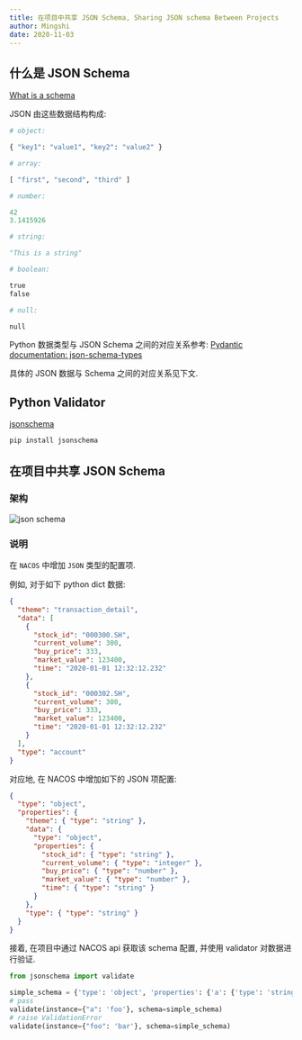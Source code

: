 ```yaml
---
title: 在项目中共享 JSON Schema, Sharing JSON schema Between Projects
author: Mingshi
date: 2020-11-03
---
```


## 什么是 JSON Schema

[What is a schema](https://json-schema.org/understanding-json-schema/about.html)

JSON 由这些数据结构构成:

```python
# object:

{ "key1": "value1", "key2": "value2" }

# array:

[ "first", "second", "third" ]

# number:

42
3.1415926

# string:

"This is a string"

# boolean:

true
false

# null:

null
```

Python 数据类型与 JSON Schema 之间的对应关系参考: [Pydantic documentation: json-schema-types](https://pydantic-docs.helpmanual.io/usage/schema/#json-schema-types)

具体的 JSON 数据与 Schema 之间的对应关系见下文.

## Python Validator

[jsonschema](https://github.com/Julian/jsonschema)

```bash
pip install jsonschema
```

## 在项目中共享 JSON Schema

### 架构

![json schema](https://latina-1253549750.cos.ap-shanghai.myqcloud.com/essay/imgs/20201103100021.png)

### 说明

在 `NACOS` 中增加 `JSON` 类型的配置项.

例如, 对于如下 python dict 数据:

```json
{
  "theme": "transaction_detail",
  "data": [
    {
      "stock_id": "000300.SH",
      "current_volume": 300,
      "buy_price": 333,
      "market_value": 123400,
      "time": "2020-01-01 12:32:12.232"
    },
    {
      "stock_id": "000302.SH",
      "current_volume": 300,
      "buy_price": 333,
      "market_value": 123400,
      "time": "2020-01-01 12:32:12.232"
    }
  ],
  "type": "account"
}
```

对应地, 在 NACOS 中增加如下的 JSON 项配置:

```json
{
  "type": "object",
  "properties": {
    "theme": { "type": "string" },
    "data": {
      "type": "object",
      "properties": {
        "stock_id": { "type": "string" },
        "current_volume": { "type": "integer" },
        "buy_price": { "type": "number" },
        "market_value": { "type": "number" },
        "time": { "type": "string" }
      }
    },
    "type": { "type": "string" }
  }
}
```

接着, 在项目中通过 NACOS api 获取该 schema 配置, 并使用 validator 对数据进行验证.

```python
from jsonschema import validate

simple_schema = {'type': 'object', 'properties': {'a': {'type': 'string'}}}
# pass
validate(instance={"a": 'foo'}, schema=simple_schema)
# raise ValidationError
validate(instance={"foo": 'bar'}, schema=simple_schema)
```

